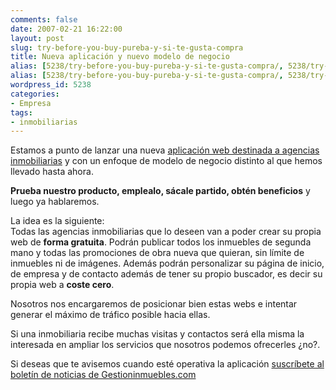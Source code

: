```yaml
---
comments: false
date: 2007-02-21 16:22:00
layout: post
slug: try-before-you-buy-pureba-y-si-te-gusta-compra
title: Nueva aplicación y nuevo modelo de negocio
alias: [5238/try-before-you-buy-pureba-y-si-te-gusta-compra/, 5238/try-before-you-buy-pureba-y-si-te-gusta-compra]
alias: [5238/try-before-you-buy-pureba-y-si-te-gusta-compra/, 5238/try-before-you-buy-pureba-y-si-te-gusta-compra]
wordpress_id: 5238
categories:
- Empresa
tags:
- inmobiliarias
---
```


Estamos a punto de lanzar una nueva [aplicación web destinada a agencias inmobiliarias](http://www.gestioninmuebles.com/Noticias/su-propia-web-gratis) y con un  enfoque de modelo de negocio distinto al que hemos llevado hasta ahora.




**Prueba nuestro producto, emplealo, sácale partido, obtén beneficios** y luego ya hablaremos.




La idea es la siguiente:  
Todas las agencias inmobiliarias que lo deseen van a poder crear su propia web de **forma gratuita**.  Podrán publicar todos los inmuebles de segunda mano y todas las promociones de obra nueva que quieran, sin límite de inmuebles ni de imágenes.  Además podrán personalizar su página de inicio, de empresa y de contacto además de tener su propio buscador, es decir su propia web a **coste cero**.




Nosotros nos encargaremos de posicionar bien estas webs e intentar generar el máximo de tráfico posible hacia ellas.




Si una inmobiliaria recibe muchas visitas y contactos será ella misma la interesada en ampliar los servicios que nosotros podemos ofrecerles ¿no?.




Si deseas que te avisemos cuando esté operativa la aplicación [suscríbete al boletín de noticias de Gestioninmuebles.com](http://www.gestioninmuebles.com/Noticias/su-propia-web-gratis)
